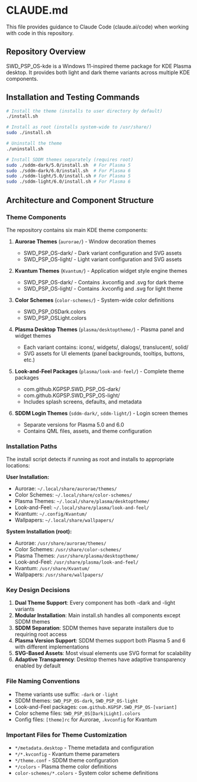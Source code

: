 # CLAUDE.md

This file provides guidance to Claude Code (claude.ai/code) when working with code in this repository.

## Repository Overview

SWD_PSP_OS-kde is a Windows 11-inspired theme package for KDE Plasma desktop. It provides both light and dark theme variants across multiple KDE components.

## Installation and Testing Commands

```bash
# Install the theme (installs to user directory by default)
./install.sh

# Install as root (installs system-wide to /usr/share/)
sudo ./install.sh

# Uninstall the theme
./uninstall.sh

# Install SDDM themes separately (requires root)
sudo ./sddm-dark/5.0/install.sh  # For Plasma 5
sudo ./sddm-dark/6.0/install.sh  # For Plasma 6
sudo ./sddm-light/5.0/install.sh # For Plasma 5
sudo ./sddm-light/6.0/install.sh # For Plasma 6
```

## Architecture and Component Structure

### Theme Components

The repository contains six main KDE theme components:

1. **Aurorae Themes** (`aurorae/`) - Window decoration themes
   - SWD_PSP_OS-dark/ - Dark variant configuration and SVG assets
   - SWD_PSP_OS-light/ - Light variant configuration and SVG assets

2. **Kvantum Themes** (`Kvantum/`) - Application widget style engine themes
   - SWD_PSP_OS-dark/ - Contains .kvconfig and .svg for dark theme
   - SWD_PSP_OS-light/ - Contains .kvconfig and .svg for light theme

3. **Color Schemes** (`color-schemes/`) - System-wide color definitions
   - SWD_PSP_OSDark.colors
   - SWD_PSP_OSLight.colors

4. **Plasma Desktop Themes** (`plasma/desktoptheme/`) - Plasma panel and widget themes
   - Each variant contains: icons/, widgets/, dialogs/, translucent/, solid/
   - SVG assets for UI elements (panel backgrounds, tooltips, buttons, etc.)

5. **Look-and-Feel Packages** (`plasma/look-and-feel/`) - Complete theme packages
   - com.github.KGPSP.SWD_PSP_OS-dark/
   - com.github.KGPSP.SWD_PSP_OS-light/
   - Includes splash screens, defaults, and metadata

6. **SDDM Login Themes** (`sddm-dark/`, `sddm-light/`) - Login screen themes
   - Separate versions for Plasma 5.0 and 6.0
   - Contains QML files, assets, and theme configuration

### Installation Paths

The install script detects if running as root and installs to appropriate locations:

**User Installation:**
- Aurorae: `~/.local/share/aurorae/themes/`
- Color Schemes: `~/.local/share/color-schemes/`
- Plasma Themes: `~/.local/share/plasma/desktoptheme/`
- Look-and-Feel: `~/.local/share/plasma/look-and-feel/`
- Kvantum: `~/.config/Kvantum/`
- Wallpapers: `~/.local/share/wallpapers/`

**System Installation (root):**
- Aurorae: `/usr/share/aurorae/themes/`
- Color Schemes: `/usr/share/color-schemes/`
- Plasma Themes: `/usr/share/plasma/desktoptheme/`
- Look-and-Feel: `/usr/share/plasma/look-and-feel/`
- Kvantum: `/usr/share/Kvantum/`
- Wallpapers: `/usr/share/wallpapers/`

### Key Design Decisions

1. **Dual Theme Support**: Every component has both -dark and -light variants
2. **Modular Installation**: Main install.sh handles all components except SDDM themes
3. **SDDM Separation**: SDDM themes have separate installers due to requiring root access
4. **Plasma Version Support**: SDDM themes support both Plasma 5 and 6 with different implementations
5. **SVG-Based Assets**: Most visual elements use SVG format for scalability
6. **Adaptive Transparency**: Desktop themes have adaptive transparency enabled by default

### File Naming Conventions

- Theme variants use suffix: `-dark` or `-light`
- SDDM themes: `SWD_PSP_OS-dark`, `SWD_PSP_OS-light`
- Look-and-Feel packages: `com.github.KGPSP.SWD_PSP_OS-[variant]`
- Color scheme files: `SWD_PSP_OS[Dark|Light].colors`
- Config files: `[theme]rc` for Aurorae, `.kvconfig` for Kvantum

### Important Files for Theme Customization

- `*/metadata.desktop` - Theme metadata and configuration
- `*/*.kvconfig` - Kvantum theme parameters
- `*/theme.conf` - SDDM theme configuration
- `*/colors` - Plasma theme color definitions
- `color-schemes/*.colors` - System color scheme definitions